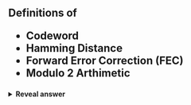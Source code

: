 ## Definitions of&nbsp;<br><ul><li>Codeword</li><li>Hamming Distance</li><li>Forward Error Correction (FEC)</li><li>Modulo 2 Arthimetic</li></ul>
<details>
<summary><b>Reveal answer</b></summary>
Codeword: An element of a standardized code or protocol<br><br>Hamming Distance: The number of positions at which the corresponding symbols (bits) between two symbols are different<br><br>Forward Error Correction (FEC): A technique used for controlling errors at transmitter in data transmission over unreliable or noisy communication channels<br><br>Modulo 2 arithmetic: an arithmetic system where every result is taken modulo-2 operation
</details>
